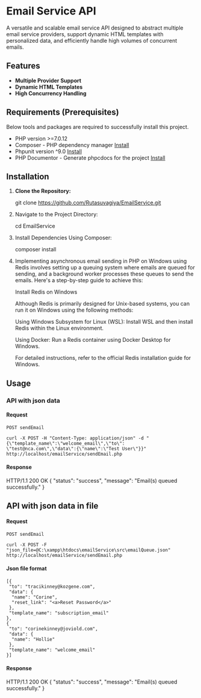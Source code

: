 # Email Service API

A versatile and scalable email service API designed to abstract multiple email service providers, support dynamic HTML templates with personalized data, and efficiently handle high volumes of concurrent emails.

## Features

- **Multiple Provider Support** 
- **Dynamic HTML Templates** 
- **High Concurrency Handling** 

## Requirements (Prerequisites)

Below tools and packages are required to successfully install this project.

- PHP version >=7.0.12
- Composer - PHP dependency manager [Install](https://getcomposer.org/doc/00-intro.md)
- Phpunit version ^9.0 [Install](https://phpunit.de/getting-started/phpunit-9.html)
- PHP Documentor - Generate phpcdocs for the project [Install](https://www.phpdoc.org/)

## Installation

1. **Clone the Repository:**

    git clone https://github.com/Rutasuvagiya/EmailService.git

2. Navigate to the Project Directory:

    cd EmailService

3. Install Dependencies Using Composer:

    composer install

4. Implementing asynchronous email sending in PHP on Windows using Redis involves setting up a queuing system where emails are queued for sending, and a background worker processes these queues to send the emails. Here's a step-by-step guide to achieve this:

    Install Redis on Windows

    Although Redis is primarily designed for Unix-based systems, you can run it on Windows using the following methods:

    Using Windows Subsystem for Linux (WSL): Install WSL and then install Redis within the Linux environment.

    Using Docker: Run a Redis container using Docker Desktop for Windows.

    For detailed instructions, refer to the official Redis installation guide for Windows.



## Usage

### API with json data

#### Request

`POST sendEmail`

    curl -X POST -H "Content-Type: application/json" -d "{\"template_name\":\"welcome_email\",\"to\": \"test@nca.com\",\"data\":{\"name\":\"Test User\"}}" http://localhost/emailService/sendEmail.php

#### Response
HTTP/1.1 200 OK
      {
        "status": "success",
        "message": "Email(s) queued successfully."
      }

## API with json data in file

#### Request

`POST sendEmail`

    curl -X POST -F "json_file=@C:\xampp\htdocs\emailService\src\emailQueue.json" http://localhost/emailService/sendEmail.php

#### Json file format
    [{
     "to": "tracikinney@kozgene.com",
     "data": {
      "name": "Corine",
      "reset_link": "<a>Reset Password</a>"
     },
     "template_name": "subscription_email"
    },
    {
     "to": "corinekinney@joviold.com",
     "data": {
      "name": "Hollie"
     },
     "template_name": "welcome_email"
    }]

#### Response
HTTP/1.1 200 OK
      {
        "status": "success",
        "message": "Email(s) queued successfully."
      }


